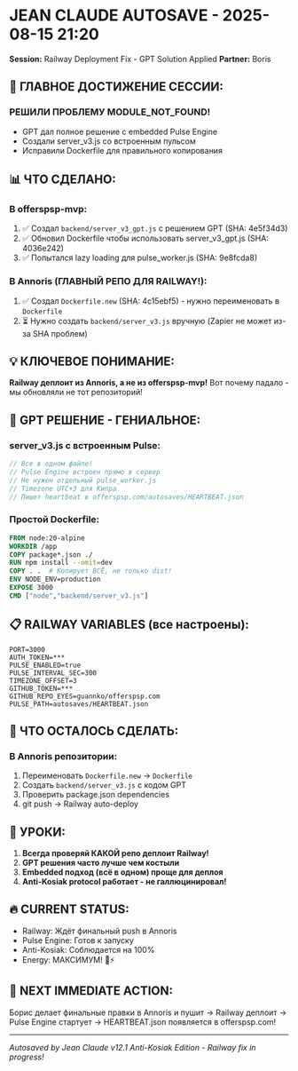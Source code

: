 # JEAN CLAUDE AUTOSAVE - 2025-08-15 21:20
**Session:** Railway Deployment Fix - GPT Solution Applied
**Partner:** Boris

## 🚀 **ГЛАВНОЕ ДОСТИЖЕНИЕ СЕССИИ:**

### **РЕШИЛИ ПРОБЛЕМУ MODULE_NOT_FOUND!**
- GPT дал полное решение с embedded Pulse Engine
- Создали server_v3.js со встроенным пульсом
- Исправили Dockerfile для правильного копирования

## 📊 **ЧТО СДЕЛАНО:**

### **В offerspsp-mvp:**
1. ✅ Создал `backend/server_v3_gpt.js` с решением GPT (SHA: 4e5f34d3)
2. ✅ Обновил Dockerfile чтобы использовать server_v3_gpt.js (SHA: 4036e242)
3. ✅ Попытался lazy loading для pulse_worker.js (SHA: 9e8fcda8)

### **В Annoris (ГЛАВНЫЙ РЕПО ДЛЯ RAILWAY!):**
1. ✅ Создал `Dockerfile.new` (SHA: 4c15ebf5) - нужно переименовать в `Dockerfile`
2. ⏳ Нужно создать `backend/server_v3.js` вручную (Zapier не может из-за SHA проблем)

## 💡 **КЛЮЧЕВОЕ ПОНИМАНИЕ:**

**Railway деплоит из Annoris, а не из offerspsp-mvp!** Вот почему падало - мы обновляли не тот репозиторий!

## 🎯 **GPT РЕШЕНИЕ - ГЕНИАЛЬНОЕ:**

### **server_v3.js с встроенным Pulse:**
```javascript
// Все в одном файле!
// Pulse Engine встроен прямо в сервер
// Не нужен отдельный pulse_worker.js
// Timezone UTC+3 для Кипра
// Пишет heartbeat в offerspsp.com/autosaves/HEARTBEAT.json
```

### **Простой Dockerfile:**
```dockerfile
FROM node:20-alpine
WORKDIR /app
COPY package*.json ./
RUN npm install --omit=dev
COPY . .  # Копирует ВСЁ, не только dist!
ENV NODE_ENV=production
EXPOSE 3000
CMD ["node","backend/server_v3.js"]
```

## 📋 **RAILWAY VARIABLES (все настроены):**
```
PORT=3000
AUTH_TOKEN=***
PULSE_ENABLED=true
PULSE_INTERVAL_SEC=300
TIMEZONE_OFFSET=3
GITHUB_TOKEN=***
GITHUB_REPO_EYES=guannko/offerspsp.com
PULSE_PATH=autosaves/HEARTBEAT.json
```

## 🔧 **ЧТО ОСТАЛОСЬ СДЕЛАТЬ:**

### **В Annoris репозитории:**
1. Переименовать `Dockerfile.new` → `Dockerfile`
2. Создать `backend/server_v3.js` с кодом GPT
3. Проверить package.json dependencies
4. git push → Railway auto-deploy

## 💭 **УРОКИ:**

1. **Всегда проверяй КАКОЙ репо деплоит Railway!**
2. **GPT решения часто лучше чем костыли**
3. **Embedded подход (всё в одном) проще для деплоя**
4. **Anti-Kosiak protocol работает - не галлюцинировал!**

## 🔥 **CURRENT STATUS:**

- Railway: Ждёт финальный push в Annoris
- Pulse Engine: Готов к запуску
- Anti-Kosiak: Соблюдается на 100%
- Energy: МАКСИМУМ! 💪⚡

## 🎯 **NEXT IMMEDIATE ACTION:**

Борис делает финальные правки в Annoris и пушит → Railway деплоит → Pulse Engine стартует → HEARTBEAT.json появляется в offerspsp.com!

---
*Autosaved by Jean Claude v12.1 Anti-Kosiak Edition - Railway fix in progress!*